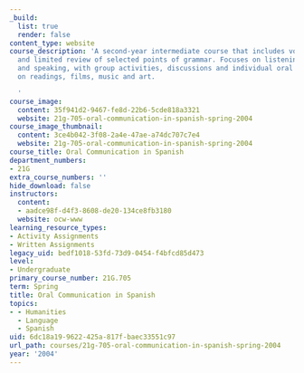 ```yaml
---
_build:
  list: true
  render: false
content_type: website
course_description: 'A second-year intermediate course that includes vocabulary enhancement
  and limited review of selected points of grammar. Focuses on listening comprehension
  and speaking, with group activities, discussions and individual oral reports based
  on readings, films, music and art.

  '
course_image:
  content: 35f941d2-9467-fe8d-22b6-5cde818a3321
  website: 21g-705-oral-communication-in-spanish-spring-2004
course_image_thumbnail:
  content: 3ce4b042-3f08-2a4e-47ae-a74dc707c7e4
  website: 21g-705-oral-communication-in-spanish-spring-2004
course_title: Oral Communication in Spanish
department_numbers:
- 21G
extra_course_numbers: ''
hide_download: false
instructors:
  content:
  - aadce98f-d4f3-8608-de20-134ce8fb3180
  website: ocw-www
learning_resource_types:
- Activity Assignments
- Written Assignments
legacy_uid: bedf1018-53fd-73d9-0454-f4bfcd85d473
level:
- Undergraduate
primary_course_number: 21G.705
term: Spring
title: Oral Communication in Spanish
topics:
- - Humanities
  - Language
  - Spanish
uid: 6dc18a19-9622-425a-817f-baec33551c97
url_path: courses/21g-705-oral-communication-in-spanish-spring-2004
year: '2004'
---
```

